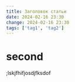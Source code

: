 ```yaml
---
title: Заголовок статьи
date: 2024-02-16 23:30
change: 2024-02-16 23:30
tags: ['tag1', 'tag2']
---
```

# second
;lskjfhifjosdjfksdof

